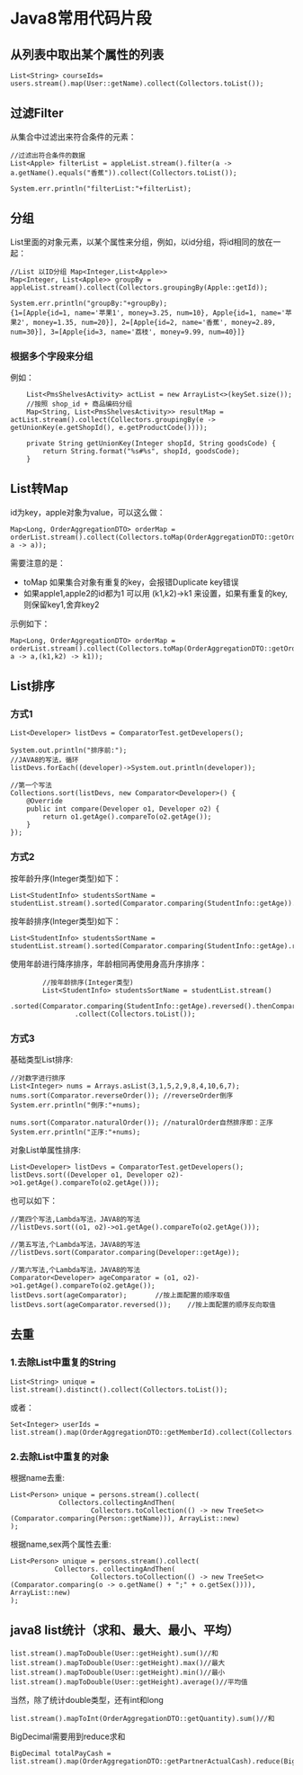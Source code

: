 # Java8常用代码片段

## 从列表中取出某个属性的列表
```
List<String> courseIds=  users.stream().map(User::getName).collect(Collectors.toList());
```

## 过滤Filter
从集合中过滤出来符合条件的元素：
```
//过滤出符合条件的数据
List<Apple> filterList = appleList.stream().filter(a -> a.getName().equals("香蕉")).collect(Collectors.toList());
 
System.err.println("filterList:"+filterList);
```

## 分组
List里面的对象元素，以某个属性来分组，例如，以id分组，将id相同的放在一起：
```
//List 以ID分组 Map<Integer,List<Apple>>
Map<Integer, List<Apple>> groupBy = appleList.stream().collect(Collectors.groupingBy(Apple::getId));
 
System.err.println("groupBy:"+groupBy);
{1=[Apple{id=1, name='苹果1', money=3.25, num=10}, Apple{id=1, name='苹果2', money=1.35, num=20}], 2=[Apple{id=2, name='香蕉', money=2.89, num=30}], 3=[Apple{id=3, name='荔枝', money=9.99, num=40}]}
```
### 根据多个字段来分组
例如：
```
	List<PmsShelvesActivity> actList = new ArrayList<>(keySet.size());
	//按照 shop_id + 商品编码分组
	Map<String, List<PmsShelvesActivity>> resultMap = actList.stream().collect(Collectors.groupingBy(e -> getUnionKey(e.getShopId(), e.getProductCode())));

	private String getUnionKey(Integer shopId, String goodsCode) {
		return String.format("%s#%s", shopId, goodsCode);
	}
```


## List转Map
id为key，apple对象为value，可以这么做：
```
Map<Long, OrderAggregationDTO> orderMap = orderList.stream().collect(Collectors.toMap(OrderAggregationDTO::getOrderGoodsId, a -> a));
```
需要注意的是：
* toMap 如果集合对象有重复的key，会报错Duplicate key错误
* 如果apple1,apple2的id都为1 可以用 (k1,k2)->k1 来设置，如果有重复的key,则保留key1,舍弃key2

示例如下：
```
Map<Long, OrderAggregationDTO> orderMap = orderList.stream().collect(Collectors.toMap(OrderAggregationDTO::getOrderGoodsId, a -> a,(k1,k2) -> k1));
```

## List排序
### 方式1
```
List<Developer> listDevs = ComparatorTest.getDevelopers();

System.out.println("排序前:");
//JAVA8的写法，循环
listDevs.forEach((developer)->System.out.println(developer));

//第一个写法
Collections.sort(listDevs, new Comparator<Developer>() {
    @Override
    public int compare(Developer o1, Developer o2) {
        return o1.getAge().compareTo(o2.getAge());
    }
});
```

### 方式2
按年龄升序(Integer类型)如下：
```
List<StudentInfo> studentsSortName = studentList.stream().sorted(Comparator.comparing(StudentInfo::getAge)).collect(Collectors.toList());
```

按年龄排序(Integer类型)如下：
```
List<StudentInfo> studentsSortName = studentList.stream().sorted(Comparator.comparing(StudentInfo::getAge).reversed()).collect(Collectors.toList());
```

使用年龄进行降序排序，年龄相同再使用身高升序排序：
```
        //按年龄排序(Integer类型)
        List<StudentInfo> studentsSortName = studentList.stream()
                .sorted(Comparator.comparing(StudentInfo::getAge).reversed().thenComparing(StudentInfo::getHeight))
                .collect(Collectors.toList());
```

### 方式3

基础类型List排序:
```
//对数字进行排序
List<Integer> nums = Arrays.asList(3,1,5,2,9,8,4,10,6,7);
nums.sort(Comparator.reverseOrder()); //reverseOrder倒序
System.err.println("倒序:"+nums);

nums.sort(Comparator.naturalOrder()); //naturalOrder自然排序即：正序
System.err.println("正序:"+nums);
```

对象List单属性排序:
```
List<Developer> listDevs = ComparatorTest.getDevelopers();
listDevs.sort((Developer o1, Developer o2)->o1.getAge().compareTo(o2.getAge()));
```

也可以如下：
```
//第四个写法,Lambda写法，JAVA8的写法
//listDevs.sort((o1, o2)->o1.getAge().compareTo(o2.getAge()));

//第五写法,个Lambda写法，JAVA8的写法
//listDevs.sort(Comparator.comparing(Developer::getAge));
```

```
//第六写法,个Lambda写法，JAVA8的写法
Comparator<Developer> ageComparator = (o1, o2)->o1.getAge().compareTo(o2.getAge());
listDevs.sort(ageComparator);       //按上面配置的顺序取值
listDevs.sort(ageComparator.reversed());    //按上面配置的顺序反向取值
```

## 去重
### 1.去除List中重复的String
```
List<String> unique = list.stream().distinct().collect(Collectors.toList());
```

或者：
```
Set<Integer> userIds = list.stream().map(OrderAggregationDTO::getMemberId).collect(Collectors.toSet());
```

### 2.去除List中重复的对象
根据name去重:
```
List<Person> unique = persons.stream().collect(
            Collectors.collectingAndThen(
                    Collectors.toCollection(() -> new TreeSet<>(Comparator.comparing(Person::getName))), ArrayList::new)
);
```

根据name,sex两个属性去重:
```
List<Person> unique = persons.stream().collect(
           Collectors. collectingAndThen(
                    Collectors.toCollection(() -> new TreeSet<>(Comparator.comparing(o -> o.getName() + ";" + o.getSex()))), ArrayList::new)
);
```

## java8 list统计（求和、最大、最小、平均）
```
list.stream().mapToDouble(User::getHeight).sum()//和
list.stream().mapToDouble(User::getHeight).max()//最大
list.stream().mapToDouble(User::getHeight).min()//最小
list.stream().mapToDouble(User::getHeight).average()//平均值
```
当然，除了统计double类型，还有int和long
```
list.stream().mapToInt(OrderAggregationDTO::getQuantity).sum()//和
```

BigDecimal需要用到reduce求和
```
BigDecimal totalPayCash = list.stream().map(OrderAggregationDTO::getPartnerActualCash).reduce(BigDecimal::add).get();
```

